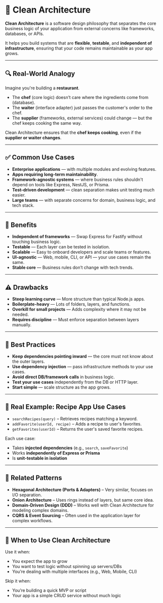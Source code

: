 # 🧼 Clean Architecture

**Clean Architecture** is a software design philosophy that separates the core business logic of your application from external concerns like frameworks, databases, or APIs.

It helps you build systems that are **flexible**, **testable**, and **independent of infrastructure**, ensuring that your code remains maintainable as your app grows.

---

## 🔍 Real-World Analogy

Imagine you're building a **restaurant**.

- The **chef** (core logic) doesn’t care where the ingredients come from (database).
- The **waiter** (interface adapter) just passes the customer's order to the chef.
- The **supplier** (frameworks, external services) could change — but the chef keeps cooking the same way.

Clean Architecture ensures that the **chef keeps cooking**, even if the **supplier or waiter changes**.

---

## ✅ Common Use Cases

- **Enterprise applications** — with multiple modules and evolving features.
- **Apps requiring long-term maintainability**.
- **Framework-agnostic systems** — where business rules shouldn't depend on tools like Express, NestJS, or Prisma.
- **Test-driven development** — clean separation makes unit testing much easier.
- **Large teams** — with separate concerns for domain, business logic, and tech stack.

---

## 🧠 Benefits

- **Independent of frameworks** — Swap Express for Fastify without touching business logic.
- **Testable** — Each layer can be tested in isolation.
- **Scalable** — Easy to onboard developers and scale teams or features.
- **UI-agnostic** — Web, mobile, CLI, or API — your use cases remain the same.
- **Stable core** — Business rules don’t change with tech trends.

---

## ⚠️ Drawbacks

- **Steep learning curve** — More structure than typical Node.js apps.
- **Boilerplate-heavy** — Lots of folders, layers, and functions.
- **Overkill for small projects** — Adds complexity where it may not be needed.
- **Requires discipline** — Must enforce separation between layers manually.

---

## 📌 Best Practices

- **Keep dependencies pointing inward** — the core must not know about the outer layers.
- **Use dependency injection** — pass infrastructure methods to your use cases.
- **Avoid direct DB/framework calls** in business logic.
- **Test your use cases** independently from the DB or HTTP layer.
- **Start simple** — scale structure as the app grows.


---

## 🧪 Real Example: Recipe App Use Cases

- `searchRecipes(query)` – Retrieves recipes matching a keyword.
- `addFavorite(userId, recipe)` – Adds a recipe to user's favorites.
- `getFavorites(userId)` – Returns the user's saved favorite recipes.

Each use case:
- Takes **injected dependencies** (e.g., `search`, `saveFavorite`)
- Works **independently of Express or Prisma**
- Is **unit-testable in isolation**

---

## 🔗 Related Patterns

- **Hexagonal Architecture (Ports & Adapters)** – Very similar, focuses on I/O separation.
- **Onion Architecture** – Uses rings instead of layers, but same core idea.
- **Domain-Driven Design (DDD)** – Works well with Clean Architecture for modeling complex domains.
- **CQRS & Event Sourcing** – Often used in the application layer for complex workflows.

---

## 🚀 When to Use Clean Architecture

Use it when:
- You expect the app to grow
- You want to test logic without spinning up servers/DBs
- You’re dealing with multiple interfaces (e.g., Web, Mobile, CLI)

Skip it when:
- You’re building a quick MVP or script
- Your app is a simple CRUD service without much logic

